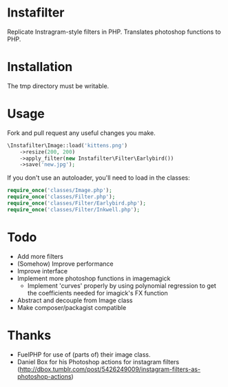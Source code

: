 # Instafilter

Replicate Instragram-style filters in PHP. Translates photoshop functions to PHP.

# Installation

The tmp directory must be writable.

# Usage

Fork and pull request any useful changes you make.

```php
\Instafilter\Image::load('kittens.png')
	->resize(200, 200)
	->apply_filter(new Instafilter\Filter\Earlybird())
	->save('new.jpg');
```

If you don't use an autoloader, you'll need to load in the classes:
```php
require_once('classes/Image.php');
require_once('classes/Filter.php');
require_once('classes/Filter/Earlybird.php');
require_once('classes/Filter/Inkwell.php');
```

# Todo

- Add more filters
- (Somehow) Improve performance
- Improve interface
- Implement more photoshop functions in imagemagick
	- Implement 'curves' properly by using polynomial regression to get the coefficients needed for imagick's FX function
- Abstract and decouple from Image class
- Make composer/packagist compatible

# Thanks

- FuelPHP for use of (parts of) their image class.
- Daniel Box for his Photoshop actions for instagram filters (http://dbox.tumblr.com/post/5426249009/instagram-filters-as-photoshop-actions)